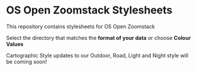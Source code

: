 # OS Open Zoomstack Stylesheets

This repository contains stylesheets for OS Open Zoomstack

Select the directory that matches the **format of your data** or choose **Colour Values**

Cartographic Style updates to our Outdoor, Road, Light and Night style will be coming soon!

